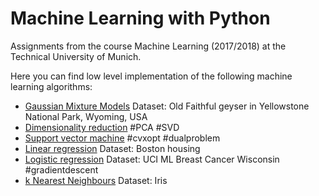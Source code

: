 # Machine Learning with Python

Assignments from the course Machine Learning (2017/2018) at the Technical University of Munich. 

Here you can find low level implementation of the following machine learning algorithms:
* [Gaussian Mixture Models](https://github.com/TenPiotr/Machine-Learning-with-Python/blob/master/GMM.ipynb) Dataset: Old Faithful geyser in Yellowstone National Park, Wyoming, USA
* [Dimensionality reduction](https://github.com/TenPiotr/Machine-Learning-with-Python/blob/master/Dimensionality%20reduction.ipynb)
#PCA #SVD
* [Support vector machine](https://github.com/TenPiotr/Machine-Learning-with-Python/blob/master/Support%20vector%20machine.ipynb)
#cvxopt #dualproblem
* [Linear regression](https://github.com/TenPiotr/Machine-Learning-with-Python/blob/master/Linear%20Regression.ipynb) Dataset: Boston housing
* [Logistic regression](https://github.com/TenPiotr/Machine-Learning-with-Python/blob/master/Optimization%20in%20Logistic%20Regression.ipynb) Dataset: UCI ML Breast Cancer Wisconsin #gradientdescent
* [k Nearest Neighbours](https://github.com/TenPiotr/Machine-Learning-with-Python/blob/master/k_nearest_neighbours.ipynb) Dataset: Iris
